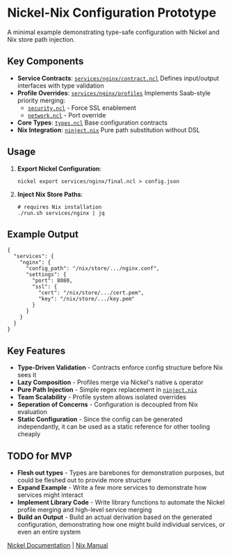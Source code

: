 # Nickel-Nix Configuration Prototype

A minimal example demonstrating type-safe configuration with Nickel and Nix store path injection.

## Key Components

- **Service Contracts**: [`services/nginx/contract.ncl`](services/nginx/contract.ncl)
  Defines input/output interfaces with type validation
- **Profile Overrides**: [`services/nginx/profiles`](services/nginx/profiles)
  Implements Saab-style priority merging:
  - [`security.ncl`](services/nginx/profiles/security.ncl) - Force SSL enablement
  - [`network.ncl`](services/nginx/profiles/network.ncl) - Port override
- **Core Types**: [`types.ncl`](types.ncl)
  Base configuration contracts
- **Nix Integration**: [`ninject.nix`](ninject.nix)
  Pure path substitution without DSL

## Usage

1. **Export Nickel Configuration**:
   ```
   nickel export services/nginx/final.ncl > config.json
   ```
2. **Inject Nix Store Paths**:
   ```
   # requires Nix installation
   ./run.sh services/nginx | jq
   ```

## Example Output

```
{
  "services": {
    "nginx": {
      "config_path": "/nix/store/.../nginx.conf",
      "settings": {
        "port": 8080,
        "ssl": {
          "cert": "/nix/store/.../cert.pem",
          "key": "/nix/store/.../key.pem"
        }
      }
    }
  }
}
```

## Key Features

- **Type-Driven Validation** - Contracts enforce config structure before Nix sees it
- **Lazy Composition** - Profiles merge via Nickel's native `&` operator
- **Pure Path Injection** - Simple regex replacement in [`ninject.nix`](ninject.nix)
- **Team Scalability** - Profile system allows isolated overrides
- **Seperation of Concerns** - Configuration is decoupled from Nix evaluation
- **Static Configuration** - Since the config can be generated independantly, it can be used as a static reference for other tooling cheaply

## TODO for MVP

- **Flesh out types** - Types are barebones for demonstration purposes, but could be fleshed out to provide more structure
- **Expand Example** - Write a few more services to demonstrate how services might interact
- **Implement Library Code** - Write library functions to automate the Nickel profile merging and high-level service merging
- **Build an Output** - Build an actual derivation based on the generated configuration, demonstrating how one might build individual services, or even an entire system

[Nickel Documentation](https://nickel-lang.org) | [Nix Manual](https://nixos.org/manual/nix/stable)
